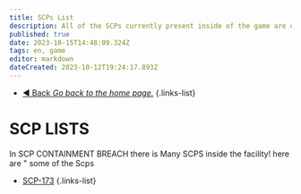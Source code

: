 ```yaml
---
title: SCPs List
description: All of the SCPs currently present inside of the game are on this page.
published: true
date: 2023-10-15T14:48:09.324Z
tags: en, game
editor: markdown
dateCreated: 2023-10-12T19:24:17.893Z
---
```


- [:arrow_backward: Back *Go back to the home page.*](/en/home)
{.links-list}
# SCP LISTS
In SCP CONTAINMENT BREACH there is Many SCPS inside the facility! here are " some of the Scps 
- [SCP-173](e/en/game/scps)
{.links-list}